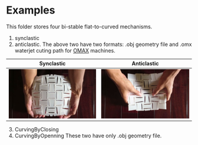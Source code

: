 # Examples

This folder stores four bi-stable flat-to-curved mechanisms.
1. synclastic
2. anticlastic.
The above two have two formats: .obj geometry file and .omx waterjet cuting path for [OMAX](https://www.omax.com/) machines.

Synclastic | Anticlastic
-----------|-------------
[![synclastic](https://github.com/ChiangYuChou/SpatialAuxetic/blob/master/Examples/Synclastic.jpg)](https://vimeo.com/317286292)|[![Anticlastic](https://github.com/ChiangYuChou/SpatialAuxetic/blob/master/Examples/Anticlastic.jpg)](https://vimeo.com/454308849)

3. CurvingByClosing
4. CurvingByOpenning
These two have only .obj geometry file.
